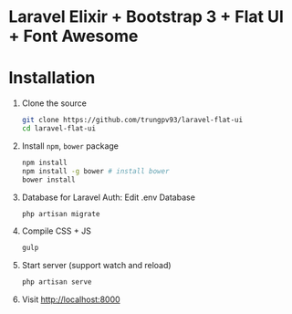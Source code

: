 # Laravel Elixir + Bootstrap 3 + Flat UI + Font Awesome

# Installation 

1. Clone the source 

	```sh
	git clone https://github.com/trungpv93/laravel-flat-ui
	cd laravel-flat-ui
	```

2. Install `npm`, `bower` package 

	```sh
	npm install 
	npm install -g bower # install bower
	bower install 
	```

3. Database for Laravel Auth: Edit .env Database

    ```sh
	php artisan migrate
	```

4. Compile CSS + JS

    ```sh
	gulp
	```
	
5. Start server (support watch and reload)
	```sh
	php artisan serve
	```

6. Visit [http://localhost:8000](http://localhost:8000)
